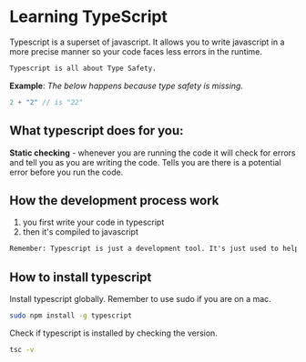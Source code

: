 # Learning TypeScript

Typescript is a superset of javascript. It allows you to write javascript in a more precise manner so your code faces less errors in the runtime.

```txt
Typescript is all about Type Safety. 
```

**Example**: *The below happens because type safety is missing.*

```js
2 + "2" // is "22"
```

## What typescript does for you:

**Static checking** - whenever you are running the code it will check for errors and tell you as you are writing the code. Tells you are there is a potential error before you run the code.

## How the development process work

1. you first write your code in typescript
2. then it's compiled to javascript

```txt
Remember: Typescript is just a development tool. It's just used to help you write better javascript.
```

## How to install typescript

Install typescript globally. Remember to use sudo if you are on a mac.

```bash
sudo npm install -g typescript
```

Check if typescript is installed by checking the version.

```bash
tsc -v
```